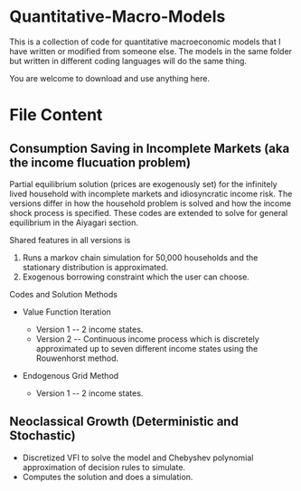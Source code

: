 # Quantitative-Macro-Models
This is a collection of code for quantitative macroeconomic models that I have written or modified from someone else. The models in the same folder but written in different coding languages will do the same thing. 

You are welcome to download and use anything here.

# File Content

## Consumption Saving in Incomplete Markets (aka the income flucuation problem)
Partial equilibrium solution (prices are exogenously set) for the infinitely lived household with incomplete markets and idiosyncratic income risk. The versions differ in how the household problem is solved and how the income shock process is specified. These codes are extended to solve for general equilibrium in the Aiyagari section. 

Shared features in all versions is 

1) Runs a markov chain simulation for 50,000 households and the stationary distribution is approximated. 
2) Exogenous borrowing constraint which the user can choose. 

Codes and Solution Methods

- Value Function Iteration
  * Version 1 -- 2 income states. 
  * Version 2 -- Continuous income process which is discretely approximated up to seven different income states using the Rouwenhorst method. 
  
- Endogenous Grid Method
  * Version 1 -- 2 income states. 

## Neoclassical Growth (Deterministic and Stochastic)
- Discretized VFI to solve the model and Chebyshev polynomial approximation of decision rules to simulate.
- Computes the solution and does a simulation.

